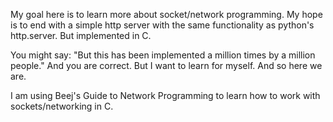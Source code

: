 My goal here is to learn more about socket/network programming. My hope is to end with a simple http server with the same functionality as python's http.server. But implemented in C.

You might say: "But  this has been implemented a million times by a million people." And you are correct. But I want to learn for myself. And so here we are.

I am using Beej's Guide to Network Programming to learn how to work with sockets/networking in C.
